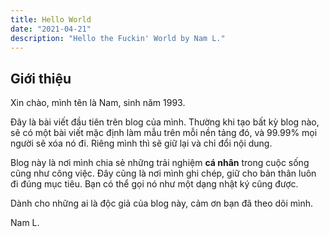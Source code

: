 ```yaml
---
title: Hello World
date: "2021-04-21"
description: "Hello the Fuckin' World by Nam L."
---
```


## Giới thiệu
Xin chào, mình tên là Nam, sinh năm 1993.

Đây là bài viết đầu tiên trên blog của mình. Thường khi tạo bất kỳ blog nào, sẽ có một bài viết mặc định làm mẫu trên mỗi nền tảng đó, và 99.99% mọi người sẽ xóa nó đi. Riêng mình thì sẽ giữ lại và chỉ đổi nội dung.

Blog này là nơi mình chia sẻ những trải nghiệm **cá nhân** trong cuộc sống cũng như công việc. Đây cũng là nơi mình ghi chép, giữ cho bản thân luôn đi đúng mục tiêu. Bạn có thể gọi nó như một dạng nhật ký cũng được.

Dành cho những ai là độc giả của blog này, cảm ơn bạn đã theo dõi mình.

Nam L.